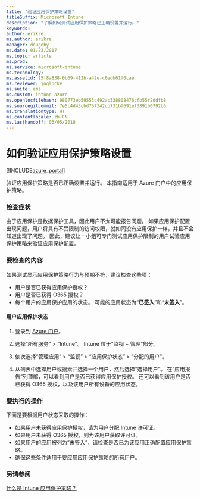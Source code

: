 ```yaml
---
title: "验证应用保护策略设置"
titleSuffix: Microsoft Intune
description: "了解如何测试应用保护策略已正确设置并运行。"
keywords: 
author: erikre
ms.author: erikre
manager: dougeby
ms.date: 01/23/2017
ms.topic: article
ms.prod: 
ms.service: microsoft-intune
ms.technology: 
ms.assetid: 15f8a838-0b69-412b-a42e-c6edb61f0cae
ms.reviewer: joglocke
ms.suite: ems
ms.custom: intune-azure
ms.openlocfilehash: 980773eb59553c492ac338808476cfb55f2ddfb8
ms.sourcegitcommit: 7e5c4d43cbd757342cb731bf691ef3891b0792b5
ms.translationtype: HT
ms.contentlocale: zh-CN
ms.lasthandoff: 03/05/2018
---
```

# <a name="how-to-validate-your-app-protection-policy-setup"></a>如何验证应用保护策略设置

[!INCLUDE[azure_portal](./includes/azure_portal.md)]


验证应用保护策略是否已正确设置并运行。 本指南适用于 Azure 门户中的应用保护策略。

### <a name="checking-for-symptoms"></a>检查症状
由于应用保护是数据保护工具，因此用户不太可能报告问题。 如果应用保护配置出现问题，用户将具有不受限制的访问权限，就如同没有应用保护一样，并且不会知道出现了问题。 因此，建议让一小组可专门测试应用保护限制的用户试验应用保护策略来验证应用保护配置。


### <a name="what-to-check"></a>要检查的内容

如果测试显示应用保护策略行为与预期不符，建议检查这些项：

- 用户是否已获得应用保护授权？
- 用户是否已获得 O365 授权？
- 每个用户的应用保护应用的状态。 可能的应用状态为“**已签入**”和“**未签入**”。

#### <a name="user-app-protection-status"></a>用户应用保护状态
1. 登录到 [Azure 门户](https://portal.azure.com)。
2. 选择“所有服务” > “Intune”。 Intune 位于“监视 + 管理”部分。
1. 依次选择“管理应用” > “监视” >  “应用保护状态” > “分配的用户”。

2. 从列表中选择用户或搜索并选择一个用户，然后选择“选择用户”。 在“应用报告”列顶部，可以看到用户是否已获得应用保护授权。 还可以看到该用户是否已获得 O365 授权，以及该用户所有设备的应用状态。



### <a name="what-to-do"></a>要执行的操作
下面是要根据用户状态采取的操作：

- 如果用户未获得应用保护授权，请为用户分配 Intune 许可证。
- 如果用户未获得 O365 授权，则为该用户获取许可证。
- 如果用户的应用被列为“未签入”，请检查是否已为该应用正确配置应用保护策略。
- 确保这些条件适用于要应用应用保护策略的所有用户。

### <a name="see-also"></a>另请参阅

[什么是 Intune 应用保护策略？](app-protection-policies.md)
